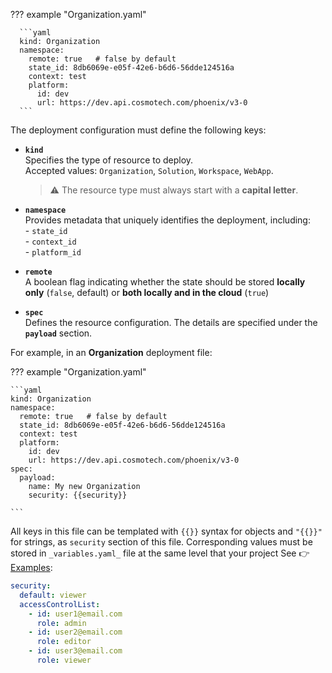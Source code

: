 ??? example "Organization.yaml"

      ```yaml
      kind: Organization
      namespace:
        remote: true   # false by default
        state_id: 8db6069e-e05f-42e6-b6d6-56dde124516a
        context: test
        platform:
          id: dev
          url: https://dev.api.cosmotech.com/phoenix/v3-0
      ```

The deployment configuration must define the following keys:

- **`kind`**  
  Specifies the type of resource to deploy.  
  Accepted values: `Organization`, `Solution`, `Workspace`, `WebApp`.  
  > ⚠️ The resource type must always start with a **capital letter**.

- **`namespace`**  
  Provides metadata that uniquely identifies the deployment, including:  
      - `state_id`  
      - `context_id`  
      - `platform_id`

- **`remote`**  
  A boolean flag indicating whether the state should be stored **locally only** (`false`, default) or **both locally and in the cloud** (`true`)

- **`spec`**  
  Defines the resource configuration. The details are specified under the **`payload`** section.  

For example, in an **Organization** deployment file:

??? example "Organization.yaml"

    ```yaml
    kind: Organization
    namespace:
      remote: true   # false by default
      state_id: 8db6069e-e05f-42e6-b6d6-56dde124516a
      context: test
      platform:
        id: dev
        url: https://dev.api.cosmotech.com/phoenix/v3-0
    spec:
      payload:
        name: My new Organization
        security: {{security}}

    ```

All keys in this file can be templated with `{{}}` syntax for objects and `"{{}}"` for strings, as `security` section of this file. Corresponding
values must be stored in `_variables.yaml_` file at the same level that your project See 👉 [Examples](../../Examples/Example_Deploy_CosmoTech_workspace.md):

```yaml
security:
  default: viewer
  accessControlList:
    - id: user1@email.com
      role: admin
    - id: user2@email.com
      role: editor
    - id: user3@email.com
      role: viewer
```